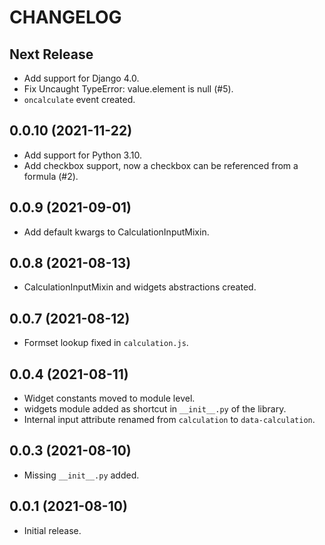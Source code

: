 # CHANGELOG

## Next Release
* Add support for Django 4.0.
* Fix Uncaught TypeError: value.element is null (#5).
* `oncalculate` event created.

## 0.0.10 (2021-11-22)
* Add support for Python 3.10.
* Add checkbox support, now a checkbox can be referenced from a formula (#2).

## 0.0.9 (2021-09-01)
* Add default kwargs to CalculationInputMixin.

## 0.0.8 (2021-08-13)
* CalculationInputMixin and widgets abstractions created.

## 0.0.7 (2021-08-12)
* Formset lookup fixed in `calculation.js`.

## 0.0.4 (2021-08-11)
* Widget constants moved  to module level.
* widgets module added as shortcut in `__init__.py` of the library.
* Internal input attribute renamed from `calculation` to `data-calculation`.

## 0.0.3 (2021-08-10)

* Missing `__init__.py` added.

## 0.0.1 (2021-08-10)

* Initial release.

